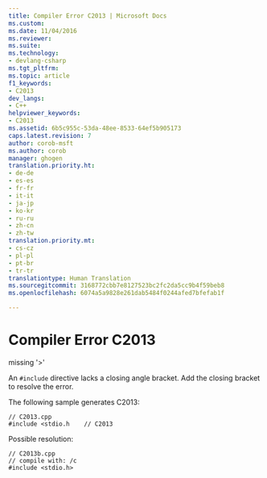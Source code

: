 ```yaml
---
title: Compiler Error C2013 | Microsoft Docs
ms.custom: 
ms.date: 11/04/2016
ms.reviewer: 
ms.suite: 
ms.technology:
- devlang-csharp
ms.tgt_pltfrm: 
ms.topic: article
f1_keywords:
- C2013
dev_langs:
- C++
helpviewer_keywords:
- C2013
ms.assetid: 6b5c955c-53da-48ee-8533-64ef5b905173
caps.latest.revision: 7
author: corob-msft
ms.author: corob
manager: ghogen
translation.priority.ht:
- de-de
- es-es
- fr-fr
- it-it
- ja-jp
- ko-kr
- ru-ru
- zh-cn
- zh-tw
translation.priority.mt:
- cs-cz
- pl-pl
- pt-br
- tr-tr
translationtype: Human Translation
ms.sourcegitcommit: 3168772cbb7e8127523bc2fc2da5cc9b4f59beb8
ms.openlocfilehash: 6074a5a9828e261dab5484f0244afed7bfefab1f

---
```

# Compiler Error C2013
missing '>'  
  
 An `#include` directive lacks a closing angle bracket. Add the closing bracket to resolve the error.  
  
 The following sample generates C2013:  
  
```  
// C2013.cpp  
#include <stdio.h    // C2013  
```  
  
 Possible resolution:  
  
```  
// C2013b.cpp  
// compile with: /c  
#include <stdio.h>  
```


<!--HONumber=Jan17_HO1-->


